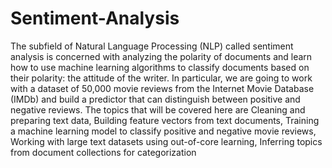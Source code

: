 # Sentiment-Analysis
The subfield of Natural Language Processing (NLP) called sentiment analysis is concerned with analyzing the polarity of documents and learn how to use
machine learning algorithms to classify documents based on their polarity: the
attitude of the writer. In particular, we are going to work with a dataset of 50,000
movie reviews from the Internet Movie Database (IMDb) and build a predictor
that can distinguish between positive and negative reviews. The topics that will be covered here are Cleaning and preparing text data,
Building feature vectors from text documents, Training a machine learning model to classify positive and negative movie
reviews, Working with large text datasets using out-of-core learning, Inferring topics from document collections for categorization
